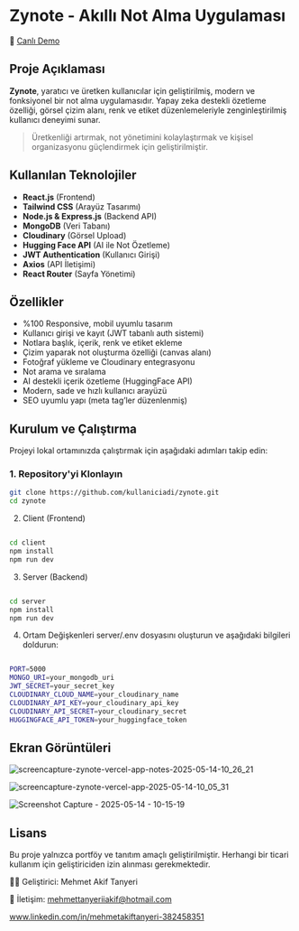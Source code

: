 # Zynote - Akıllı Not Alma Uygulaması  
🔗 [Canlı Demo](https://zynote.vercel.app/)

## Proje Açıklaması
**Zynote**, yaratıcı ve üretken kullanıcılar için geliştirilmiş, modern ve fonksiyonel bir not alma uygulamasıdır. Yapay zeka destekli özetleme özelliği, görsel çizim alanı, renk ve etiket düzenlemeleriyle zenginleştirilmiş kullanıcı deneyimi sunar.

> Üretkenliği artırmak, not yönetimini kolaylaştırmak ve kişisel organizasyonu güçlendirmek için geliştirilmiştir.

## Kullanılan Teknolojiler
- **React.js** (Frontend)
- **Tailwind CSS** (Arayüz Tasarımı)
- **Node.js & Express.js** (Backend API)
- **MongoDB** (Veri Tabanı)
- **Cloudinary** (Görsel Upload)
- **Hugging Face API** (AI ile Not Özetleme)
- **JWT Authentication** (Kullanıcı Girişi)
- **Axios** (API İletişimi)
- **React Router** (Sayfa Yönetimi)

## Özellikler
- %100 Responsive, mobil uyumlu tasarım
- Kullanıcı girişi ve kayıt (JWT tabanlı auth sistemi)
- Notlara başlık, içerik, renk ve etiket ekleme
- Çizim yaparak not oluşturma özelliği (canvas alanı)
- Fotoğraf yükleme ve Cloudinary entegrasyonu
- Not arama ve sıralama
- AI destekli içerik özetleme (HuggingFace API)
- Modern, sade ve hızlı kullanıcı arayüzü
- SEO uyumlu yapı (meta tag’ler düzenlenmiş)

## Kurulum ve Çalıştırma

Projeyi lokal ortamınızda çalıştırmak için aşağıdaki adımları takip edin:

### 1. Repository'yi Klonlayın

```bash
git clone https://github.com/kullaniciadi/zynote.git
cd zynote
```
2. Client (Frontend)
```bash

cd client
npm install
npm run dev
```
3. Server (Backend)
```bash

cd server
npm install
npm run dev
```

4. Ortam Değişkenleri
server/.env dosyasını oluşturun ve aşağıdaki bilgileri doldurun:

```bash

PORT=5000
MONGO_URI=your_mongodb_uri
JWT_SECRET=your_secret_key
CLOUDINARY_CLOUD_NAME=your_cloudinary_name
CLOUDINARY_API_KEY=your_cloudinary_api_key
CLOUDINARY_API_SECRET=your_cloudinary_secret
HUGGINGFACE_API_TOKEN=your_huggingface_token
```

## Ekran Görüntüleri

![screencapture-zynote-vercel-app-notes-2025-05-14-10_26_21](https://github.com/user-attachments/assets/20580491-f649-409a-b8b3-aa806cd96838)


![screencapture-zynote-vercel-app-2025-05-14-10_05_31](https://github.com/user-attachments/assets/33db8246-68f6-45c6-94fc-c38546bb654e)

![Screenshot Capture - 2025-05-14 - 10-15-19](https://github.com/user-attachments/assets/3ebd4a58-1ec3-4a4c-8a08-8d1e45a7198e)



## Lisans
Bu proje yalnızca portföy ve tanıtım amaçlı geliştirilmiştir. Herhangi bir ticari kullanım için geliştiriciden izin alınması gerekmektedir.

🧑‍💻 Geliştirici: Mehmet Akif Tanyeri

📧 İletişim: 
mehmettanyeriiakif@hotmail.com

www.linkedin.com/in/mehmetakiftanyeri-382458351



